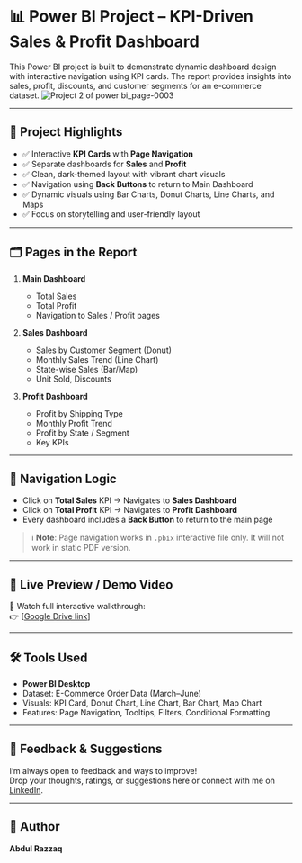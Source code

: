 # 📊 Power BI Project – KPI-Driven Sales & Profit Dashboard

This Power BI project is built to demonstrate dynamic dashboard design with interactive navigation using KPI cards. The report provides insights into sales, profit, discounts, and customer segments for an e-commerce dataset.
![Project 2 of power bi_page-0003](https://github.com/user-attachments/assets/1c6eddc1-1062-4321-9d71-998b336b24d9)


---

## 🧠 Project Highlights

- ✅ Interactive **KPI Cards** with **Page Navigation**
- ✅ Separate dashboards for **Sales** and **Profit**
- ✅ Clean, dark-themed layout with vibrant chart visuals
- ✅ Navigation using **Back Buttons** to return to Main Dashboard
- ✅ Dynamic visuals using Bar Charts, Donut Charts, Line Charts, and Maps
- ✅ Focus on storytelling and user-friendly layout

---

## 🗂️ Pages in the Report

1. **Main Dashboard**
   - Total Sales
   - Total Profit
   - Navigation to Sales / Profit pages

2. **Sales Dashboard**
   - Sales by Customer Segment (Donut)
   - Monthly Sales Trend (Line Chart)
   - State-wise Sales (Bar/Map)
   - Unit Sold, Discounts

3. **Profit Dashboard**
   - Profit by Shipping Type
   - Monthly Profit Trend
   - Profit by State / Segment
   - Key KPIs

---

## 🔄 Navigation Logic

- Click on **Total Sales** KPI → Navigates to **Sales Dashboard**
- Click on **Total Profit** KPI → Navigates to **Profit Dashboard**
- Every dashboard includes a **Back Button** to return to the main page

> ℹ️ **Note**: Page navigation works in `.pbix` interactive file only. It will not work in static PDF version.

---

## 🔗 Live Preview / Demo Video

🎥 Watch full interactive walkthrough:  
👉 [[Google Drive link](https://drive.google.com/file/d/1_rEbsTQvVdJWk0lv7TUKGeRsm7jBTj5w/view?usp=drivesdk)]

---

## 🛠 Tools Used

- **Power BI Desktop**
- Dataset: E-Commerce Order Data (March–June)
- Visuals: KPI Card, Donut Chart, Line Chart, Bar Chart, Map Chart
- Features: Page Navigation, Tooltips, Filters, Conditional Formatting

---

## 💬 Feedback & Suggestions

I’m always open to feedback and ways to improve!  
Drop your thoughts, ratings, or suggestions here or connect with me on [LinkedIn](https://www.linkedin.com/in/abdul-razzaq-095aab2b6).

---

## 📌 Author

**Abdul Razzaq**
